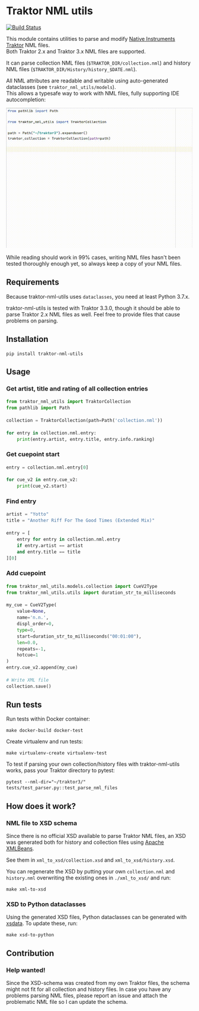 # Traktor NML utils

[![Build Status](https://travis-ci.com/wolkenarchitekt/traktor-nml-utils.svg?branch=xsdata-xmlbeans)](https://travis-ci.com/wolkenarchitekt/traktor-nml-utils)

This module contains utilities to parse and modify [Native Instruments Traktor](https://www.native-instruments.com/de/products/traktor/dj-software/traktor-pro-3/) NML files.\
Both Traktor 2.x and Traktor 3.x NML files are supported.

It can parse collection NML files (`$TRAKTOR_DIR/collection.nml`) and history NML files (`$TRAKTOR_DIR/History/history_$DATE.nml`).

All NML attributes are readable and writable using auto-generated dataclasses 
(see `traktor_nml_utils/models`).\
This allows a typesafe way to work with NML files, fully supporting IDE autocompletion:

![alt text](./doc/images/pycharm_completion.gif "PyCharm completion")

While reading should work in 99% cases, writing NML files hasn't been tested thoroughly enough yet, so always 
keep a copy of your NML files.

## Requirements

Because traktor-nml-utils uses `dataclasses`, you need at least Python 3.7.x.

traktor-nml-utils is tested with Traktor 3.3.0, though it should be able to parse
Traktor 2.x NML files as well. Feel free to provide files that cause problems on parsing.  

## Installation

```shell
pip install traktor-nml-utils
```

## Usage

### Get artist, title and rating of all collection entries

```python
from traktor_nml_utils import TraktorCollection
from pathlib import Path

collection = TraktorCollection(path=Path('collection.nml'))

for entry in collection.nml.entry:
    print(entry.artist, entry.title, entry.info.ranking)
```

### Get cuepoint start

```python
entry = collection.nml.entry[0]

for cue_v2 in entry.cue_v2:
    print(cue_v2.start)
```

### Find entry

```python
artist = "Yotto"
title = "Another Riff For The Good Times (Extended Mix)"

entry = [
    entry for entry in collection.nml.entry 
    if entry.artist == artist
    and entry.title == title
][0]
```

### Add cuepoint

```python
from traktor_nml_utils.models.collection import CueV2Type
from traktor_nml_utils.utils import duration_str_to_milliseconds

my_cue = CueV2Type(
    value=None, 
    name='n.n.', 
    displ_order=0, 
    type=0, 
    start=duration_str_to_milliseconds("00:01:00"), 
    len=0.0, 
    repeats=-1, 
    hotcue=1
)
entry.cue_v2.append(my_cue)

# Write XML file
collection.save()
```

## Run tests

Run tests within Docker container:

```shell
make docker-build docker-test
```

Create virtualenv and run tests:

```shell
make virtualenv-create virtualenv-test
```


To test if parsing your own collection/history files with traktor-nml-utils works, 
pass your Traktor directory to pytest:

```shell
pytest --nml-dir="~/traktor3/" tests/test_parser.py::test_parse_nml_files
```  

## How does it work?

### NML file to XSD schema 

Since there is no official XSD available to parse Traktor NML files, an XSD was generated
both for history and collection files using [Apache XMLBeans](https://xmlbeans.apache.org/).

See them in `xml_to_xsd/collection.xsd` and `xml_to_xsd/history.xsd`.

You can regenerate the XSD by putting your own `collection.nml` and `history.nml` overwriting
 the existing ones in `./xml_to_xsd/` and run:
```shell
make xml-to-xsd
```
 
### XSD to Python dataclasses

Using the generated XSD files, Python dataclasses can be generated with [xsdata](https://pypi.org/project/xsdata/).
To update these, run:

```shell
make xsd-to-python
```
 
## Contribution

### Help wanted!
Since the XSD-schema was created from my own Traktor files, the schema might 
not fit for all collection and history files.
In case you have any problems parsing NML files, please report an issue and 
attach the problematic NML file so I can update the schema.
